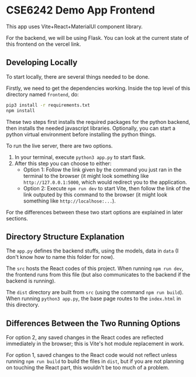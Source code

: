 # CSE6242 Demo App Frontend

This app uses Vite+React+MaterialUI component library.

For the backend, we will be using Flask. You can look at the current state of this frontend on the vercel link.

## Developing Locally

To start locally, there are several things needed to be done.

Firstly, we need to get the dependencies working. Inside the top level of this directory named `frontend`, do:

```bash
pip3 install -r requirements.txt
npm install
```

These two steps first installs the required packages for the python backend, then installs the needed javascript libraries. Optionally, you can start a python virtual environment before installing the python things.

To run the live server, there are two options.

1. In your terminal, execute `python3 app.py` to start flask.
2. After this step you can choose to either:
    * Option 1: Follow the link given by the command you just ran in the terminal to the browser (it might look something like `http://127.0.0.1:5000`, which would redirect you to the application.
    * Option 2: Execute `npm run dev` to start Vite, then follow the link of the link outputed by this command to the browser (it might look something like `http://localhose:...`).

For the differences between these two start options are explained in later sections.

## Directory Structure Explanation

The `app.py` defines the backend stuffs, using the models, data in `data` (I don't know how to name this folder for now).

The `src` hosts the React codes of this project. When running `npm run dev`, the frontend runs from this file (but also communicates to the backend if the backend is running).

The `dist` directory are built from `src` (using the command `npm run build`). When running `python3 app.py`, the base page routes to the `index.html` in this directory.

## Differences Between the Two Running Options

For option 2, any saved changes in the React codes are reflected immediately in the browser; this is Vite's hot module replacement in work.

For option 1, saved changes to the React code would not reflect unless running `npm run build` to build the files in `dist`, but if you are not planning on touching the React part, this wouldn't be too much of a problem.
